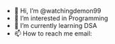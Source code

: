 - 👋 Hi, I’m @watchingdemon99
- 👀 I’m interested in Programming
- 🌱 I’m currently learning DSA
- 📫 How to reach me email: 

<!---
watchingdemon99/watchingdemon99 is a ✨ special ✨ repository because its `README.md` (this file) appears on your GitHub profile.
You can click the Preview link to take a look at your changes.
--->
